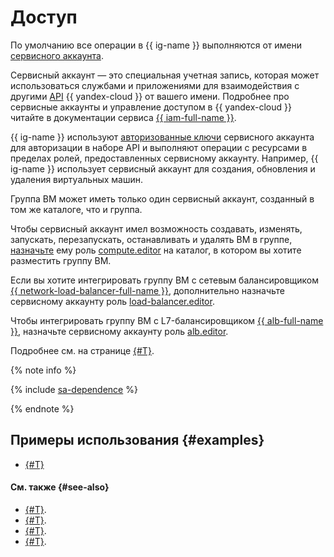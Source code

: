 # Доступ

По умолчанию все операции в {{ ig-name }} выполняются от имени [сервисного аккаунта](../../../iam/concepts/users/service-accounts.md).

Сервисный аккаунт — это специальная учетная запись, которая может использоваться службами и приложениями для взаимодействия с другими [API](../../../glossary/rest-api.md) {{ yandex-cloud }} от вашего имени. Подробнее про сервисные аккаунты и управление доступом в {{ yandex-cloud }} читайте в документации сервиса [{{ iam-full-name }}](../../../iam/).

{{ ig-name }} используют [авторизованные ключи](../../../iam/concepts/authorization/key.md) сервисного аккаунта для авторизации в наборе API и выполняют операции с ресурсами в пределах ролей, предоставленных сервисному аккаунту. Например, {{ ig-name }} использует сервисный аккаунт для создания, обновления и удаления виртуальных машин.

Группа ВМ может иметь только один сервисный аккаунт, созданный в том же каталоге, что и группа.

Чтобы сервисный аккаунт имел возможность создавать, изменять, запускать, перезапускать, останавливать и удалять ВМ в группе, [назначьте](../../../iam/operations/sa/assign-role-for-sa.md) ему роль [compute.editor](../../security/index.md#compute-editor) на каталог, в котором вы хотите разместить группу ВМ.

Если вы хотите интегрировать группу ВМ с сетевым балансировщиком [{{ network-load-balancer-full-name }}](../../../network-load-balancer/), дополнительно назначьте сервисному аккаунту роль [load-balancer.editor](../../../network-load-balancer/security/index.md#load-balancer-editor).

Чтобы интегрировать группу ВМ с L7-балансировщиком [{{ alb-full-name }}](../../../application-load-balancer/), назначьте сервисному аккаунту роль [alb.editor](../../../application-load-balancer/security/index.md#alb-editor).

Подробнее см. на странице [{#T}](balancers.md).

{% note info %}

{% include [sa-dependence](../../../_includes/instance-groups/sa-dependence.md) %}

{% endnote %}

## Примеры использования {#examples}

* [{#T}](../../tutorials/vm-autoscale/index.md)

#### См. также {#see-also}

- [{#T}](../../quickstart/ig.md).
- [{#T}](../../../iam/operations/sa/create.md).
- [{#T}](../../operations/instance-groups/create-with-balancer.md).
- [{#T}](../../operations/instance-groups/create-with-load-balancer.md).